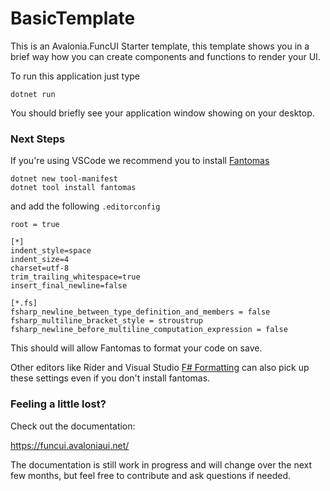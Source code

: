 [fantomas]: https://github.com/fsprojects/fantomas
[f# formatting]: https://marketplace.visualstudio.com/items?itemName=asti.fantomas-vs

# BasicTemplate

This is an Avalonia.FuncUI Starter template, this template shows you in a brief way how you can create components and functions to render your UI.

To run this application just type

```
dotnet run
```

You should briefly see your application window showing on your desktop.

### Next Steps

If you're using VSCode we recommend you to install [Fantomas]

```
dotnet new tool-manifest
dotnet tool install fantomas
```

and add the following `.editorconfig`

```editorconfig
root = true

[*]
indent_style=space
indent_size=4
charset=utf-8
trim_trailing_whitespace=true
insert_final_newline=false

[*.fs]
fsharp_newline_between_type_definition_and_members = false
fsharp_multiline_bracket_style = stroustrup
fsharp_newline_before_multiline_computation_expression = false
```

This should will allow Fantomas to format your code on save.

Other editors like Rider and Visual Studio [F# Formatting] can also pick up these settings even if you don't install fantomas.

### Feeling a little lost?

Check out the documentation:

https://funcui.avaloniaui.net/

The documentation is still work in progress and will change over the next few months, but feel free to contribute and ask questions if needed.
